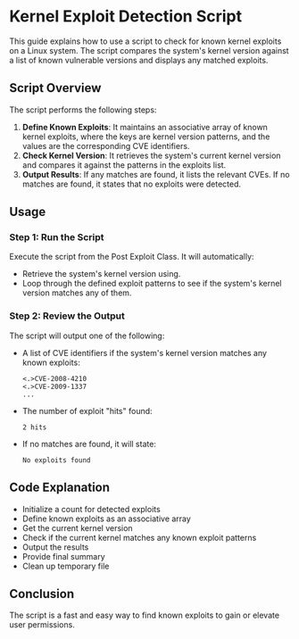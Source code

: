 # Kernel Exploit Detection Script

This guide explains how to use a script to check for known kernel exploits on a Linux system. The script compares the system's kernel version against a list of known vulnerable versions and displays any matched exploits.

## Script Overview

The script performs the following steps:

1. **Define Known Exploits**: It maintains an associative array of known kernel exploits, where the keys are kernel version patterns, and the values are the corresponding CVE identifiers.
2. **Check Kernel Version**: It retrieves the system's current kernel version and compares it against the patterns in the exploits list.
3. **Output Results**: If any matches are found, it lists the relevant CVEs. If no matches are found, it states that no exploits were detected.

## Usage

### Step 1: Run the Script

Execute the script from the Post Exploit Class. It will automatically:

- Retrieve the system's kernel version using.
- Loop through the defined exploit patterns to see if the system's kernel version matches any of them.

### Step 2: Review the Output

The script will output one of the following:

- A list of CVE identifiers if the system's kernel version matches any known exploits:
    ```
    <.>CVE-2008-4210
    <.>CVE-2009-1337
    ...
    ```
- The number of exploit "hits" found:
    ```
    2 hits
    ```
- If no matches are found, it will state:
    ```
    No exploits found
    ```

## Code Explanation

- Initialize a count for detected exploits
- Define known exploits as an associative array
- Get the current kernel version
- Check if the current kernel matches any known exploit patterns
- Output the results
- Provide final summary
- Clean up temporary file

## Conclusion

The script is a fast and easy way to find known exploits to gain or elevate user permissions.
